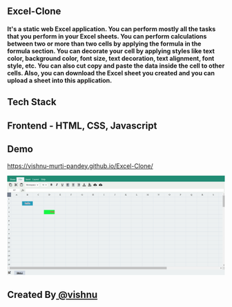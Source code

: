 ## Excel-Clone

#### It's a static web Excel application. You can perform mostly all the tasks that you perform in your Excel sheets. You can perform calculations between two or more than two cells by applying the formula in the formula section. You can decorate your cell by applying styles like text color, background color, font size, text decoration, text alignment, font style, etc. You can also cut copy and paste the data inside the cell to other cells. Also, you can download the Excel sheet you created and you can upload a sheet into this application.

## Tech Stack

## Frontend - HTML, CSS, Javascript

## Demo

https://vishnu-murti-pandey.github.io/Excel-Clone/

<img src="\excel.png" title="excel">

## Created By[ @vishnu](https://github.com/Vishnu-Murti-Pandey)
